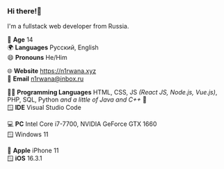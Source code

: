 ### Hi there!👋

I'm a fullstack web developer from Russia.

🔞 **Age** 14 <br/>
🌍 **Languages** Русский, English <br/>
😄 **Pronouns** He/Him <br/>

🌐 **Website** https://n1rwana.xyz <br/>
📨 **Email** n1rwana@inbox.ru

🧑‍💻 **Programming Languages** HTML, CSS, JS _(React JS, Node.js, Vue.js)_, PHP, SQL, Python _and a little of Java and C++_ 🙂 <br/>
🪟 **IDE** Visual Studio Code

💻 **PC** Intel Core i7-7700, NVIDIA GeForce GTX 1660 <br/>
🪟 Windows 11

📱 **Apple** iPhone 11<br/>
🪟 **iOS** 16.3.1

